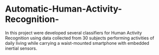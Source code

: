 # Automatic-Human-Activity-Recognition-
In this project were developed several classifiers for Human Activity Recognition using data collected from 30 subjects performing activities of daily living while carrying a waist-mounted smartphone with embedded inertial sensors.
